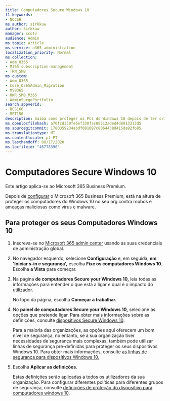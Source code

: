 ```yaml
---
title: Computadores Secure Windows 10
f1.keywords:
- NOCSH
ms.author: sirkkuw
author: Sirkkuw
manager: scotv
audience: Admin
ms.topic: article
ms.service: o365-administration
localization_priority: Normal
ms.collection:
- Adm_O365
- M365-subscription-management
- TRN_SMB
ms.custom:
- Adm_O365
- Core_O365Admin_Migration
- MSB365
- OKR_SMB_M365
- AdminSurgePortfolio
search.appverid:
- BCS160
- MET150
description: Saiba como proteger os PCs do Windows 10 depois de ter criado o Microsoft 365 Business Premium.
ms.openlocfilehash: a70fcd330fe6ef330fac08512aded4d8913313d5
ms.sourcegitcommit: 1780359234abdf081097c8064438d415da92fb85
ms.translationtype: MT
ms.contentlocale: pt-PT
ms.lasthandoff: 08/17/2020
ms.locfileid: "46778390"
---
```

# <a name="secure-windows-10-computers"></a>Computadores Secure Windows 10

Este artigo aplica-se ao Microsoft 365 Business Premium.

Depois de [configurar](set-up.md) o Microsoft 365 Business Premium, está na altura de proteger os computadores do Windows 10 no seu org contra roubos e ameaças maliciosas como vírus e malware.

## <a name="to-secure-your-windows-10-pcs"></a>Para proteger os seus Computadores Windows 10

1. Inscreva-se no [Microsoft 365 admin center](https://admin.microsoft.com) usando as suas credenciais de administração global. 
2. No navegador esquerdo, selecione **Configuração** e, em seguida, **em 'Iniciar s-in e segurança',** escolha **Fixe os computadores Windows 10**. Escolha **a Vista** para começar.
3. Na página **de computadores Secure your Windows 10,** leia todas as informações para entender o que está a ligar e qual é o impacto do utilizador.

    No topo da página, escolha **Começar a trabalhar.**

4. No **painel de computadores Secure your Windows 10,** selecione as opções que pretende ligar. Para obter mais informações sobre as definições, consulte [dispositivos Secure Windows 10](secure-windows-10-devices.md). 
    
    Para a maioria das organizações, as opções aqui oferecem um bom nível de segurança, no entanto, se a sua organização tiver necessidades de segurança mais complexas, também pode utilizar linhas de segurança pré-definidas para proteger os seus dispositivos Windows 10. Para obter mais informações, consulte [as linhas de segurança para dispositivos Windows 10.](https://docs.microsoft.com/mem/intune/protect/security-baselines)   

1. Escolha **Aplicar as definições**.

    Estas definições serão aplicadas a todos os utilizadores da sua organização. Para configurar diferentes políticas para diferentes grupos de segurança, consulte [definições de proteção do dispositivo para computadores windows 10](protection-settings-for-windows-10-pcs.md).